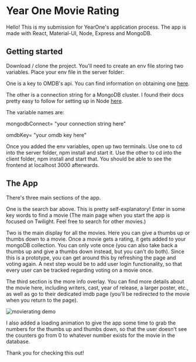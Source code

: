 # Year One Movie Rating

Hello! This is my submission for YearOne's application process. The app is made with React, Material-UI, Node, Express and MongoDB.

## Getting started

Download / clone the project. You'll need to create an env file storing two variables. Place your env file in the server folder:

One is a key to OMDB's api. You can find information on obtaining one [here](http://www.omdbapi.com/).

The other is a connection string for a MongoDB cluster. I found their docs pretty easy to follow for setting up in Node
[here](https://docs.atlas.mongodb.com/getting-started/).

The variable names are:

mongodbConnect= "your connection string here"

omdbKey= "your omdb key here"

Once you added the env variables, open up two terminals. Use one to cd into the server folder, npm install and start it. Use the other to cd into the client folder, npm install and start that. You should be able to see the frontend at localhost 3000 afterwards.

## The App

There's three main sections of the app.

One is the search bar above. This is pretty self-explanatory! Enter in some key words to find a movie (The main page when you start the app is focused on Twilight. Feel free to search for other movies.)

Two is the main display for all the movies. Here you can give a thumbs up or thumbs down to a movie. Once a movie gets a rating, it gets added to your mongoDB collection. You can only vote once (you can also take back a thumbs up and give a thumbs down instead, but you can't do both). Since this is a prototype, you can get around this by refreshing the page and voting again. A next step would be to add user login functionality, so that every user can be tracked regarding voting on a movie once.

The third section is the more info overlay. You can find more details about the movie here, including writers, cast, year of release, a larger poster, etc., as well as go to their dedicated imdb page (you'll be redirected to the movie when you return to the page).

![movierating demo](http://g.recordit.co/hA9ZqISh6D.gif)

I also added a loading animation to give the app some time to grab the numbers for the thumbs up and thumbs down, so that the user doesn't see the counters go from 0 to whatever number exists for the movie in the database.

Thank you for checking this out!
